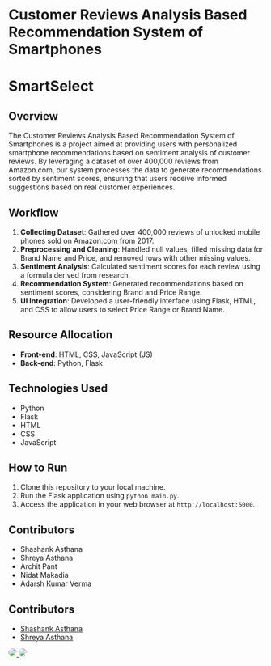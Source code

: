 # Customer Reviews Analysis Based Recommendation System of Smartphones
# SmartSelect
## Overview
The Customer Reviews Analysis Based Recommendation System of Smartphones is a project aimed at providing users with personalized smartphone recommendations based on sentiment analysis of customer reviews. By leveraging a dataset of over 400,000 reviews from Amazon.com, our system processes the data to generate recommendations sorted by sentiment scores, ensuring that users receive informed suggestions based on real customer experiences.

## Workflow
1. **Collecting Dataset**: Gathered over 400,000 reviews of unlocked mobile phones sold on Amazon.com from 2017.
2. **Preprocessing and Cleaning**: Handled null values, filled missing data for Brand Name and Price, and removed rows with other missing values.
3. **Sentiment Analysis**: Calculated sentiment scores for each review using a formula derived from research.
4. **Recommendation System**: Generated recommendations based on sentiment scores, considering Brand and Price Range.
5. **UI Integration**: Developed a user-friendly interface using Flask, HTML, and CSS to allow users to select Price Range or Brand Name.

## Resource Allocation
- **Front-end**: HTML, CSS, JavaScript (JS)
- **Back-end**: Python, Flask

## Technologies Used
- Python
- Flask
- HTML
- CSS
- JavaScript

## How to Run
1. Clone this repository to your local machine.
2. Run the Flask application using `python main.py`.
3. Access the application in your web browser at `http://localhost:5000`.

## Contributors
- Shashank Asthana 
- Shreya Asthana
- Archit Pant
- Nidat Makadia
- Adarsh Kumar Verma

## 
## Contributors
- [Shashank Asthana](https://github.com/Asthanaji05)
- [Shreya Asthana](https://github.com/Shreya-Asthana)
<style>
.circular-image {
  border-radius: 50%;
}
</style>

<a href="https://github.com/Shreya-Asthana">
  <img src="https://github.com/Shreya-Asthana.png?size=50" class="circular-image" />
</a>
<a href="https://github.com/Asthanaji05">
  <img src="https://github.com/Asthanaji05.png?size=50" class="circular-image" />
</a>

